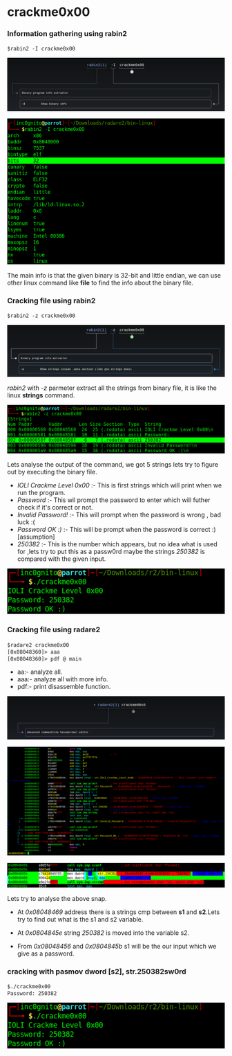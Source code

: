 
# crackme0x00
### Information gathering using rabin2


```console
$rabin2 -I crackme0x00
```

![](https://github.com/yashanand/radare2/blob/master/crackme/bin-linux/crackme0x00/0x00/man_rabin2.png)


![](https://github.com/yashanand/radare2/blob/master/crackme/bin-linux/crackme0x00/0x00/info_using_rabin2.png)

The main info is that the given binary is 32-bit and little endian, we can use other linux command like **file** to find the info about the binary file.

### Cracking file using rabin2

```console            
$rabin2 -z crackme0x00
```
![](https://github.com/yashanand/radare2/blob/master/crackme/bin-linux/crackme0x00/0x00/man_rabin2_z.png)

*rabin2* with *-z* parmeter extract all the strings from binary file, it is like the linux **strings** command.

![](https://github.com/yashanand/radare2/blob/master/crackme/bin-linux/crackme0x00/0x00/using_rabin2.png)

Lets analyse the output of the command, we got 5 strings lets try to figure out by executing the binary file.

* *IOLI Crackme Level 0x00* :- This is first strings which will print when we run the program.
* *Password* :- This wil prompt the password to enter which will futher check if it's correct or not.
* *Invalid Password!* :- This will prompt when the password is wrong , bad luck :(
* *Password OK :)* :- This will be prompt when the password is correct :) [assumption]
* *250382* :- This is the number which appears, but no idea what is used for ,lets try to put this as a passw0rd maybe the strings *250382* is compared with the given input.

![](https://github.com/yashanand/radare2/blob/master/crackme/bin-linux/crackme0x00/0x00/crack_pass.png)

### Cracking file using radare2

```console 
$radare2 crackme0x00
[0x08048360]> aaa
[0x08048360]> pdf @ main
```

* aa:- analyze all.
* aaa:- analyze all with more info.
* pdf:- print disassemble function.

![](https://github.com/yashanand/radare2/blob/master/crackme/bin-linux/crackme0x00/0x00/man_radare2.png)


![](https://github.com/yashanand/radare2/blob/master/crackme/bin-linux/crackme0x00/0x00/main_function.png)


![](https://github.com/yashanand/radare2/blob/master/crackme/bin-linux/crackme0x00/0x00/%40main_using_radare2.png)

Lets try to analyse the above snap.

* At *0x08048469* address there is a strings cmp between **s1** and **s2**.Lets try to find out what is the s1 and s2 variable.

* At *0x0804845e* string *250382* is moved into the variable s2.
* From *0x08048456* and *0x0804845b* s1 will be the our input which we give as a password. 

### cracking with pasmov dword [s2], str.250382sw0rd

```console
$./crackme0x00 
Password: 250382
```

![](https://github.com/yashanand/radare2/blob/master/crackme/bin-linux/crackme0x00/0x00/crack_pass.png)

